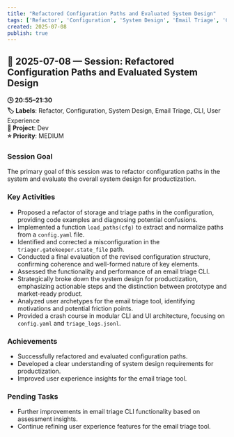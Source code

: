 ```yaml
---
title: "Refactored Configuration Paths and Evaluated System Design"
tags: ['Refactor', 'Configuration', 'System Design', 'Email Triage', 'CLI', 'User Experience']
created: 2025-07-08
publish: true
---
```


## 📅 2025-07-08 — Session: Refactored Configuration Paths and Evaluated System Design

**🕒 20:55–21:30**  
**🏷️ Labels**: Refactor, Configuration, System Design, Email Triage, CLI, User Experience  
**📂 Project**: Dev  
**⭐ Priority**: MEDIUM  


### Session Goal
The primary goal of this session was to refactor configuration paths in the system and evaluate the overall system design for productization.

### Key Activities
- Proposed a refactor of storage and triage paths in the configuration, providing code examples and diagnosing potential confusions.
- Implemented a function `load_paths(cfg)` to extract and normalize paths from a `config.yaml` file.
- Identified and corrected a misconfiguration in the `triager.gatekeeper.state_file` path.
- Conducted a final evaluation of the revised configuration structure, confirming coherence and well-formed nature of key elements.
- Assessed the functionality and performance of an email triage CLI.
- Strategically broke down the system design for productization, emphasizing actionable steps and the distinction between prototype and market-ready product.
- Analyzed user archetypes for the email triage tool, identifying motivations and potential friction points.
- Provided a crash course in modular CLI and UI architecture, focusing on `config.yaml` and `triage_logs.jsonl`.

### Achievements
- Successfully refactored and evaluated configuration paths.
- Developed a clear understanding of system design requirements for productization.
- Improved user experience insights for the email triage tool.

### Pending Tasks
- Further improvements in email triage CLI functionality based on assessment insights.
- Continue refining user experience features for the email triage tool.

